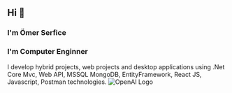 ## Hi 👋
### I'm Ömer Serfice
### I'm Computer Enginner
I develop hybrid projects, web projects and desktop applications using .Net Core Mvc, Web API, MSSQL MongoDB, EntityFramework, React JS, Javascript, Postman technologies.
![OpenAI Logo]([https://www.example.com/openai-logo.png](https://burakfatihkilicaslan.dev/assets/imgs/logolar/netcore.png)https://burakfatihkilicaslan.dev/assets/imgs/logolar/netcore.png)
